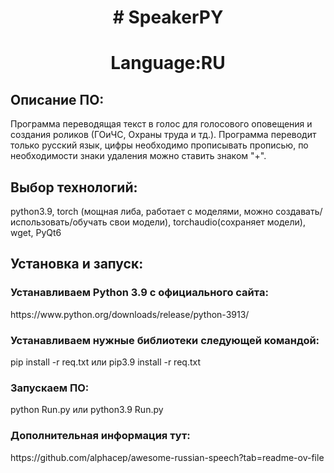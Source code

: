 <h1 align="center"># SpeakerPY </h1>
<h1 align="center">Language:RU </h1>

<h2>Описание ПО:</h2>
<p>Программа переводящая текст в голос для голосового оповещения и создания роликов (ГОиЧС, Охраны труда и тд.).
Программа переводит только русский язык, цифры необходимо прописывать прописью, по необходимости знаки удаления
можно ставить знаком "+".</p>

<h2>Выбор технологий:</h2>
<p>python3.9, torch (мощная либа, работает с моделями, можно создавать/использовать/обучать свои модели), torchaudio(сохраняет модели), wget, PyQt6</p>

<h2>Установка и запуск:</h2>
<h3>Устанавливаем Python 3.9 c официального сайта:</h3> 
<p>https://www.python.org/downloads/release/python-3913/</p>

<h3>Устанавливаем нужные библиотеки следующей командой:</h3>
<p>pip install -r req.txt или pip3.9 install -r req.txt</p>

<h3>Запускаем ПО:</h3>
<p>python Run.py или python3.9 Run.py</p>

<h3>Дополнительная информация тут:</h3>
<p>https://github.com/alphacep/awesome-russian-speech?tab=readme-ov-file</p>
